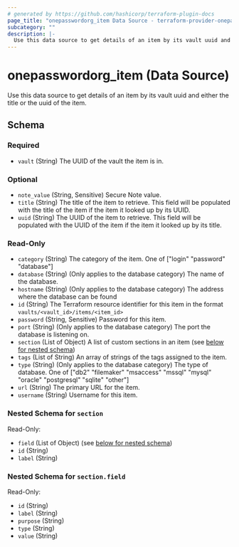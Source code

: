 ```yaml
---
# generated by https://github.com/hashicorp/terraform-plugin-docs
page_title: "onepasswordorg_item Data Source - terraform-provider-onepasswordorg"
subcategory: ""
description: |-
  Use this data source to get details of an item by its vault uuid and either the title or the uuid of the item.
---
```


# onepasswordorg_item (Data Source)

Use this data source to get details of an item by its vault uuid and either the title or the uuid of the item.



<!-- schema generated by tfplugindocs -->
## Schema

### Required

- `vault` (String) The UUID of the vault the item is in.

### Optional

- `note_value` (String, Sensitive) Secure Note value.
- `title` (String) The title of the item to retrieve. This field will be populated with the title of the item if the item it looked up by its UUID.
- `uuid` (String) The UUID of the item to retrieve. This field will be populated with the UUID of the item if the item it looked up by its title.

### Read-Only

- `category` (String) The category of the item. One of ["login" "password" "database"]
- `database` (String) (Only applies to the database category) The name of the database.
- `hostname` (String) (Only applies to the database category) The address where the database can be found
- `id` (String) The Terraform resource identifier for this item in the format `vaults/<vault_id>/items/<item_id>`
- `password` (String, Sensitive) Password for this item.
- `port` (String) (Only applies to the database category) The port the database is listening on.
- `section` (List of Object) A list of custom sections in an item (see [below for nested schema](#nestedatt--section))
- `tags` (List of String) An array of strings of the tags assigned to the item.
- `type` (String) (Only applies to the database category) The type of database. One of ["db2" "filemaker" "msaccess" "mssql" "mysql" "oracle" "postgresql" "sqlite" "other"]
- `url` (String) The primary URL for the item.
- `username` (String) Username for this item.

<a id="nestedatt--section"></a>
### Nested Schema for `section`

Read-Only:

- `field` (List of Object) (see [below for nested schema](#nestedobjatt--section--field))
- `id` (String)
- `label` (String)

<a id="nestedobjatt--section--field"></a>
### Nested Schema for `section.field`

Read-Only:

- `id` (String)
- `label` (String)
- `purpose` (String)
- `type` (String)
- `value` (String)


